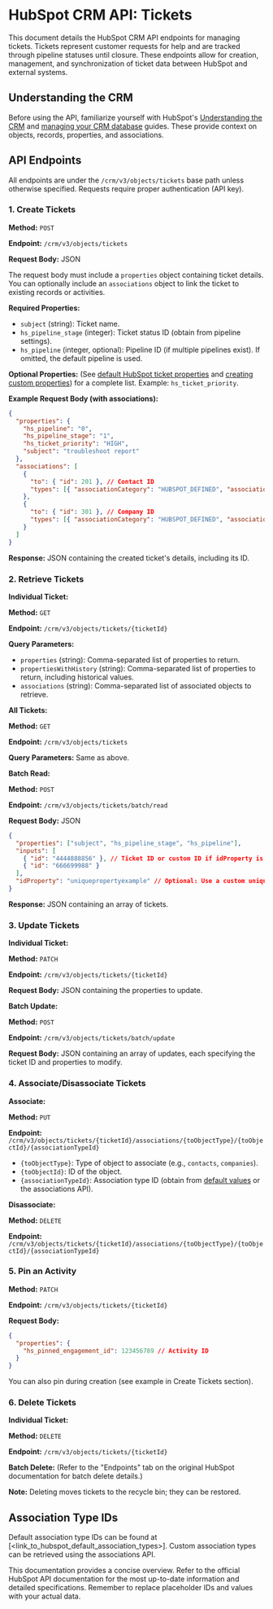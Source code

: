 # HubSpot CRM API: Tickets

This document details the HubSpot CRM API endpoints for managing tickets.  Tickets represent customer requests for help and are tracked through pipeline statuses until closure.  These endpoints allow for creation, management, and synchronization of ticket data between HubSpot and external systems.

## Understanding the CRM

Before using the API, familiarize yourself with HubSpot's [Understanding the CRM](<link_to_hubspot_crm_guide>) and [managing your CRM database](<link_to_hubspot_crm_management>) guides.  These provide context on objects, records, properties, and associations.

## API Endpoints

All endpoints are under the `/crm/v3/objects/tickets` base path unless otherwise specified.  Requests require proper authentication (API key).


### 1. Create Tickets

**Method:** `POST`

**Endpoint:** `/crm/v3/objects/tickets`

**Request Body:** JSON

The request body must include a `properties` object containing ticket details. You can optionally include an `associations` object to link the ticket to existing records or activities.

**Required Properties:**

* `subject` (string): Ticket name.
* `hs_pipeline_stage` (integer): Ticket status ID (obtain from pipeline settings).
* `hs_pipeline` (integer, optional): Pipeline ID (if multiple pipelines exist). If omitted, the default pipeline is used.

**Optional Properties:**  (See [default HubSpot ticket properties](<link_to_hubspot_default_properties>) and [creating custom properties](<link_to_hubspot_custom_properties>)) for a complete list.  Example: `hs_ticket_priority`.

**Example Request Body (with associations):**

```json
{
  "properties": {
    "hs_pipeline": "0",
    "hs_pipeline_stage": "1",
    "hs_ticket_priority": "HIGH",
    "subject": "troubleshoot report"
  },
  "associations": [
    {
      "to": { "id": 201 }, // Contact ID
      "types": [{ "associationCategory": "HUBSPOT_DEFINED", "associationTypeId": 16 }]
    },
    {
      "to": { "id": 301 }, // Company ID
      "types": [{ "associationCategory": "HUBSPOT_DEFINED", "associationTypeId": 26 }]
    }
  ]
}
```

**Response:** JSON containing the created ticket's details, including its ID.


### 2. Retrieve Tickets

**Individual Ticket:**

**Method:** `GET`

**Endpoint:** `/crm/v3/objects/tickets/{ticketId}`

**Query Parameters:**

* `properties` (string): Comma-separated list of properties to return.
* `propertiesWithHistory` (string): Comma-separated list of properties to return, including historical values.
* `associations` (string): Comma-separated list of associated objects to retrieve.


**All Tickets:**

**Method:** `GET`

**Endpoint:** `/crm/v3/objects/tickets`

**Query Parameters:** Same as above.


**Batch Read:**

**Method:** `POST`

**Endpoint:** `/crm/v3/objects/tickets/batch/read`

**Request Body:** JSON

```json
{
  "properties": ["subject", "hs_pipeline_stage", "hs_pipeline"],
  "inputs": [
    { "id": "4444888856" }, // Ticket ID or custom ID if idProperty is specified.
    { "id": "666699988" }
  ],
  "idProperty": "uniquepropertyexample" // Optional: Use a custom unique identifier property.
}
```

**Response:** JSON containing an array of tickets.


### 3. Update Tickets

**Individual Ticket:**

**Method:** `PATCH`

**Endpoint:** `/crm/v3/objects/tickets/{ticketId}`

**Request Body:** JSON containing the properties to update.


**Batch Update:**

**Method:** `POST`

**Endpoint:** `/crm/v3/objects/tickets/batch/update`

**Request Body:** JSON containing an array of updates, each specifying the ticket ID and properties to modify.


### 4. Associate/Disassociate Tickets

**Associate:**

**Method:** `PUT`

**Endpoint:** `/crm/v3/objects/tickets/{ticketId}/associations/{toObjectType}/{toObjectId}/{associationTypeId}`

* `{toObjectType}`: Type of object to associate (e.g., `contacts`, `companies`).
* `{toObjectId}`: ID of the object.
* `{associationTypeId}`: Association type ID (obtain from [default values](<link_to_hubspot_default_association_types>) or the associations API).


**Disassociate:**

**Method:** `DELETE`

**Endpoint:** `/crm/v3/objects/tickets/{ticketId}/associations/{toObjectType}/{toObjectId}/{associationTypeId}`


### 5. Pin an Activity

**Method:** `PATCH`

**Endpoint:** `/crm/v3/objects/tickets/{ticketId}`

**Request Body:**

```json
{
  "properties": {
    "hs_pinned_engagement_id": 123456789 // Activity ID
  }
}
```

You can also pin during creation (see example in Create Tickets section).


### 6. Delete Tickets

**Individual Ticket:**

**Method:** `DELETE`

**Endpoint:** `/crm/v3/objects/tickets/{ticketId}`

**Batch Delete:**  (Refer to the "Endpoints" tab on the original HubSpot documentation for batch delete details.)


**Note:** Deleting moves tickets to the recycle bin; they can be restored.

##  Association Type IDs

Default association type IDs can be found at [<link_to_hubspot_default_association_types>].  Custom association types can be retrieved using the associations API.


This documentation provides a concise overview. Refer to the official HubSpot API documentation for the most up-to-date information and detailed specifications.  Remember to replace placeholder IDs and values with your actual data.
